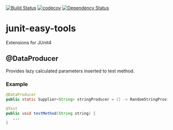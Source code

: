 [![Build Status](https://travis-ci.org/SeriyBg/junit-easy-tools.svg?branch=master)](https://travis-ci.org/SeriyBg/junit-easy-tools)
[![codecov](https://codecov.io/gh/SeriyBg/junit-easy-tools/branch/master/graph/badge.svg)](https://codecov.io/gh/SeriyBg/junit-easy-tools)
[![Dependency Status](https://www.versioneye.com/user/projects/58bbf75f2ff683004468cc9f/badge.svg?style=flat-square)](https://www.versioneye.com/user/projects/58bbf75f2ff683004468cc9f)

# junit-easy-tools
Extensions for JUnit4

## @DataProducer
Provides lazy calculated parameters inserted to test method.
### Example

```java
@DataProducer
public static Supplier<String> stringProducer = () -> RandomStringProvider.get();

@Test
public void testMethod(String string) {
   ...
}
```
